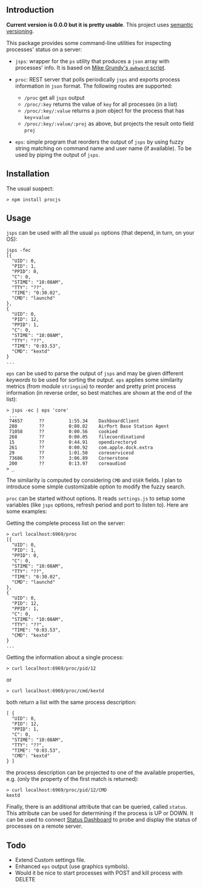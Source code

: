 
## Introduction 

**Current version is 0.0.0 but it is pretty usable**. This project uses [semantic versioning](http://semver.org/).

This package provides some command-line utilities for inspecting processes' status on a server:

* `jsps`: wrapper for the `ps` utility that produces a `json` array with processes' info. It is based on [Mike Grundy's `awkward` script](https://github.com/mgrundy/awkward).

* `proc`: REST server that polls periodically `jsps` and exports process information in `json` format. The following routes are supported:

    * `/proc`                     get all `jsps` output
    * `/proc/:key`                returns the value of `key` for all processes (in a list)
    * `/proc/:key/:value`         returns a json object for the process that has `key`=`value`
    * `/proc/:key/:value/:proj`   as above, but projects the result onto field `proj`   

* `eps`: simple program that reorders the output of `jsps` by using fuzzy string matching on command name and user name (if available). To be used by piping the output of `jsps`.

## Installation ##

The usual suspect:

    > npm install procjs
    
## Usage ##

`jsps` can be used with all the usual `ps` options (that depend, in turn, on your OS):

    jsps -fec
    [{
      "UID": 0,
      "PID": 1,
      "PPID": 0,
      "C": 0,
      "STIME": "10:08AM",
      "TTY": "??",
      "TIME": "0:30.02",
      "CMD": "launchd"
    },
    {
      "UID": 0,
      "PID": 12,
      "PPID": 1,
      "C": 0,
      "STIME": "10:08AM",
      "TTY": "??",
      "TIME": "0:03.53",
      "CMD": "kextd"
    }
    ...
    
`eps` can be used to parse the output of `jsps` and may be given different *keywords* to be used for sorting the output. `eps` applies some similarity metrics (from module `stringsim`) to reorder and pretty print process information (in reverse order, so best matches are shown at the end of the list):

    > jsps -ec | eps 'core'
     ...
     74657      ??         1:55.34    DashboardClient
     280        ??         0:00.02    AirPort Base Station Agent 
     71058      ??         0:00.56    cookied   
     268        ??         0:00.05    filecoordinationd
     15         ??         0:44.91    opendirectoryd
     261        ??         0:00.92    com.apple.dock.extra
     29         ??         1:01.50    coreservicesd
     73686      ??         3:06.89    Cornerstone
     200        ??         0:13.97    coreaudiod
    > _
      

The similarity is computed by considering `CMD` and `USER` fields. I plan to introduce some simple customizable option to modify the fuzzy search.

`proc` can be started without options. It reads `settings.js` to setup some variables (like `jsps` options, refresh period and port to listen to). Here are some examples:

Getting the complete process list on the server:

    > curl localhost:6969/proc 
    [{
      "UID": 0,
      "PID": 1,
      "PPID": 0,
      "C": 0,
      "STIME": "10:08AM",
      "TTY": "??",
      "TIME": "0:30.02",
      "CMD": "launchd"
    },
    {
      "UID": 0,
      "PID": 12,
      "PPID": 1,
      "C": 0,
      "STIME": "10:08AM",
      "TTY": "??",
      "TIME": "0:03.53",
      "CMD": "kextd"
    }
    ...

Getting the information about a single process:

    > curl localhost:6969/proc/pid/12

or

    > curl localhost:6969/proc/cmd/kextd

both return a list with the same process description:

    [ {
      "UID": 0,
      "PID": 12,
      "PPID": 1,
      "C": 0,
      "STIME": "10:08AM",
      "TTY": "??",
      "TIME": "0:03.53",
      "CMD": "kextd"
    } ]

the process description can be projected to one of the available properties, e.g. (only the property of the first match is returned):

    > curl localhost:6969/proc/pid/12/CMD
    kextd

Finally, there is an additional attribute that can be queried, called `status`. This attribute can be used for determining if the process is UP or DOWN. It can be used to connect [Status Dashboard](https://github.com/obazoud/statusdashboard) to probe and display the status of processes on a remote server.


## Todo ##

* Extend Custom settings file.
* Enhanced `eps` output (use graphics symbols).
* Would it be nice to start processes with POST and kill process with DELETE
